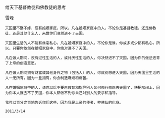 给天下基督教徒和佛教徒的思考

雪峰


    天国里不娶不嫁，没有婚姻家庭，所以，凡在婚姻家庭中的人，不论你是基督教徒，还是佛教徒，还是其他什么人，来世你们决然进不了天国。

    天国里生活的人不能有丝毫私心，凡在婚姻家庭中的人，不论你是谁，你或多或少都有私心，所以，只要你依然在婚姻家庭中，你绝对进不了天国。

    凡在做人期间，没有过性生活的人，或讨厌性生活的人，你决然进不了天国，因为你的做法违背了上帝的创造意愿。

    凡在做人期间拥有财富或其他身外之物（包括人）的人，你就别想进入天国，因为天国里生活的人一无所有，因为一旦拥有，你会制造麻烦和痛苦。

    凡在婚姻家庭中的人，请你以后不要再教育和指导别人如何修行修炼去天国了，快把嘴闭上，因为你本人就去不了天国，你本人都做不到你自己对别人的要求和指导。

    我可以百分之百地告诉你们这些，因为我是上帝的使者，神佛仙的化身。

    2011/3/14




